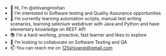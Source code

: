 - 👋 Hi, I’m @shivangimohan
- 👀 I’m interested in Software testing and Quality Assurance opportunities
- 🌱 I’m currently learning automation scripts, manual test writing scenarios, learning selenium webdriver with Java and Python and have elementary knowledge on REST API
- 📚 I'm a hard-working, proactive, fast learner and likes to explore
- 💞️ I’m looking to collaborate on Software Testing and QA 
- 📫 You can reach me on 125shivangi@gmail.com  

<!---
shivangimohan/shivangimohan is a ✨ special ✨ repository because its `README.md` (this file) appears on your GitHub profile.
You can click the Preview link to take a look at your changes.
--->
